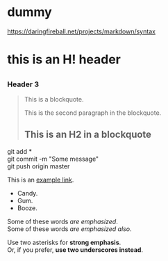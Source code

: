 # dummy

https://daringfireball.net/projects/markdown/syntax

# this is an H! header
##

### Header 3

> This is a blockquote.
> 
> This is the second paragraph in the blockquote.
>
> ## This is an H2 in a blockquote

git add *  
git commit -m "Some message"  
git push origin master  

This is an [example link](http://example.com/).  

*   Candy.
*   Gum.
*   Booze.

Some of these words *are emphasized*.  
Some of these words _are emphasized also_.  

Use two asterisks for **strong emphasis**.  
Or, if you prefer, __use two underscores instead__.  